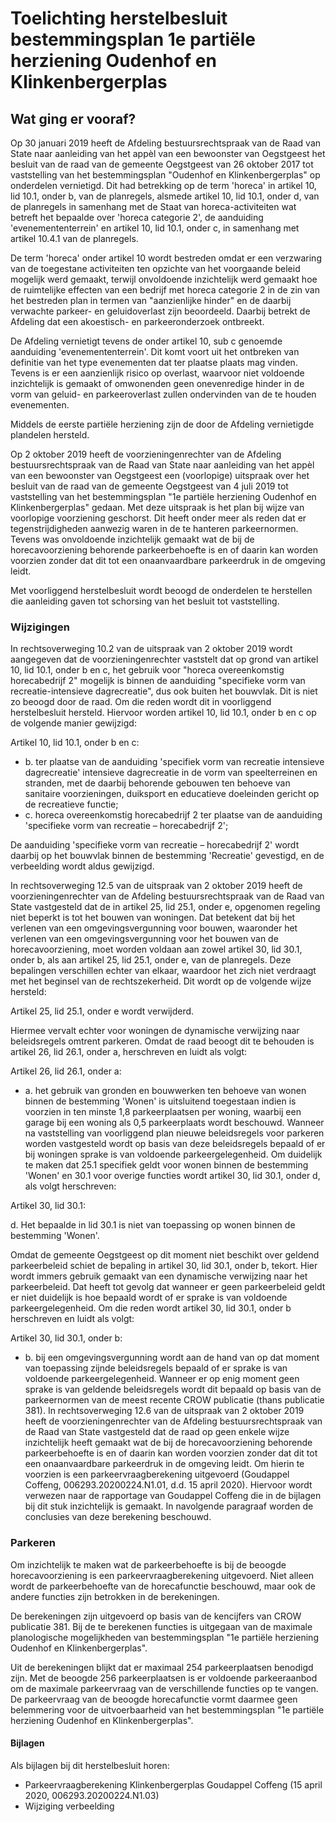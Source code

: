 # Toelichting herstelbesluit bestemmingsplan 1e partiële herziening Oudenhof en Klinkenbergerplas

## Wat ging er vooraf?

Op 30 januari 2019 heeft de Afdeling bestuursrechtspraak van de Raad van State naar aanleiding van het appèl van een bewoonster van Oegstgeest het besluit van de raad van de gemeente Oegstgeest van 26 oktober 2017 tot vaststelling van het bestemmingsplan "Oudenhof en Klinkenbergerplas" op onderdelen vernietigd. Dit had betrekking op de term 'horeca' in artikel 10, lid 10.1, onder b, van de planregels, alsmede artikel 10, lid 10.1, onder d, van de planregels in samenhang met de Staat van horeca-activiteiten wat betreft het bepaalde over 'horeca categorie 2', de aanduiding 'evenemententerrein' en artikel 10, lid 10.1, onder c, in samenhang met artikel 10.4.1 van de planregels.

De term 'horeca' onder artikel 10 wordt bestreden omdat er een verzwaring van de toegestane activiteiten ten opzichte van het voorgaande beleid mogelijk werd gemaakt, terwijl onvoldoende inzichtelijk werd gemaakt hoe de ruimtelijke effecten van een bedrijf met horeca categorie 2 in de zin van het bestreden plan in termen van "aanzienlijke hinder" en de daarbij verwachte parkeer- en geluidoverlast zijn beoordeeld. Daarbij betrekt de Afdeling dat een akoestisch- en parkeeronderzoek ontbreekt.

De Afdeling vernietigt tevens de onder artikel 10, sub c genoemde aanduiding 'evenemententerrein'. Dit komt voort uit het ontbreken van definitie van het type evenementen dat ter plaatse plaats mag vinden. Tevens is er een aanzienlijk risico op overlast, waarvoor niet voldoende inzichtelijk is gemaakt of omwonenden geen onevenredige hinder in de vorm van geluid- en parkeeroverlast zullen ondervinden van de te houden evenementen.

Middels de eerste partiële herziening zijn de door de Afdeling vernietigde plandelen hersteld.

Op 2 oktober 2019 heeft de voorzieningenrechter van de Afdeling bestuursrechtspraak van de Raad van State naar aanleiding van het appèl van een bewoonster van Oegstgeest een (voorlopige) uitspraak over het besluit van de raad van de gemeente Oegstgeest van 4 juli 2019 tot vaststelling van het bestemmingsplan "1e partiële herziening Oudenhof en Klinkenbergerplas" gedaan. Met deze uitspraak is het plan bij wijze van voorlopige voorziening geschorst. Dit heeft onder meer als reden dat er tegenstrijdigheden aanwezig waren in de te hanteren parkeernormen. Tevens was onvoldoende inzichtelijk gemaakt wat de bij de horecavoorziening behorende parkeerbehoefte is en of daarin kan worden voorzien zonder dat dit tot een onaanvaardbare parkeerdruk in de omgeving leidt.

Met voorliggend herstelbesluit wordt beoogd de onderdelen te herstellen die aanleiding gaven tot schorsing van het besluit tot vaststelling.

### Wijzigingen

In rechtsoverweging 10.2 van de uitspraak van 2 oktober 2019 wordt aangegeven dat de voorzieningenrechter vaststelt dat op grond van artikel 10, lid 10.1, onder b en c, het gebruik voor "horeca overeenkomstig horecabedrijf 2" mogelijk is binnen de aanduiding "specifieke vorm van recreatie-intensieve dagrecreatie", dus ook buiten het bouwvlak. Dit is niet zo beoogd door de raad. Om die reden wordt dit in voorliggend herstelbesluit hersteld. Hiervoor worden artikel 10, lid 10.1, onder b en c op de volgende manier gewijzigd:

Artikel 10, lid 10.1, onder b en c:

- b. ter plaatse van de aanduiding 'specifiek vorm van recreatie intensieve dagrecreatie' intensieve dagrecreatie in de vorm van speelterreinen en stranden, met de daarbij behorende gebouwen ten behoeve van sanitaire voorzieningen, duiksport en educatieve doeleinden gericht op de recreatieve functie;
- c. horeca overeenkomstig horecabedrijf 2 ter plaatse van de aanduiding 'specifieke vorm van recreatie – horecabedrijf 2';

De aanduiding 'specifieke vorm van recreatie – horecabedrijf 2' wordt daarbij op het bouwvlak binnen de bestemming 'Recreatie' gevestigd, en de verbeelding wordt aldus gewijzigd.

In rechtsoverweging 12.5 van de uitspraak van 2 oktober 2019 heeft de voorzieningenrechter van de Afdeling bestuursrechtspraak van de Raad van State vastgesteld dat de in artikel 25, lid 25.1, onder e, opgenomen regeling niet beperkt is tot het bouwen van woningen. Dat betekent dat bij het verlenen van een omgevingsvergunning voor bouwen, waaronder het verlenen van een omgevingsvergunning voor het bouwen van de horecavoorziening, moet worden voldaan aan zowel artikel 30, lid 30.1, onder b, als aan artikel 25, lid 25.1, onder e, van de planregels. Deze bepalingen verschillen echter van elkaar, waardoor het zich niet verdraagt met het beginsel van de rechtszekerheid. Dit wordt op de volgende wijze hersteld:

Artikel 25, lid 25.1, onder e wordt verwijderd.

Hiermee vervalt echter voor woningen de dynamische verwijzing naar beleidsregels omtrent parkeren. Omdat de raad beoogt dit te behouden is artikel 26, lid 26.1, onder a, herschreven en luidt als volgt:

Artikel 26, lid 26.1, onder a:

- a. het gebruik van gronden en bouwwerken ten behoeve van wonen binnen de bestemming 'Wonen' is uitsluitend toegestaan indien is voorzien in ten minste 1,8 parkeerplaatsen per woning, waarbij een garage bij een woning als 0,5 parkeerplaats wordt beschouwd. Wanneer na vaststelling van voorliggend plan nieuwe beleidsregels voor parkeren worden vastgesteld wordt op basis van deze beleidsregels bepaald of er bij woningen sprake is van voldoende parkeergelegenheid.
Om duidelijk te maken dat 25.1 specifiek geldt voor wonen binnen de bestemming 'Wonen' en 30.1 voor overige functies wordt artikel 30, lid 30.1, onder d, als volgt herschreven:

Artikel 30, lid 30.1:

d. Het bepaalde in lid 30.1 is niet van toepassing op wonen binnen de bestemming 'Wonen'.

Omdat de gemeente Oegstgeest op dit moment niet beschikt over geldend parkeerbeleid schiet de bepaling in artikel 30, lid 30.1, onder b, tekort. Hier wordt immers gebruik gemaakt van een dynamische verwijzing naar het parkeerbeleid. Dat heeft tot gevolg dat wanneer er geen parkeerbeleid geldt er niet duidelijk is hoe bepaald wordt of er sprake is van voldoende parkeergelegenheid. Om die reden wordt artikel 30, lid 30.1, onder b herschreven en luidt als volgt:

Artikel 30, lid 30.1, onder b:

- b. bij een omgevingsvergunning wordt aan de hand van op dat moment van toepassing zijnde beleidsregels bepaald of er sprake is van voldoende parkeergelegenheid. Wanneer er op enig moment geen sprake is van geldende beleidsregels wordt dit bepaald op basis van de parkeernormen van de meest recente CROW publicatie (thans publicatie 381).
In rechtsoverweging 12.6 van de uitspraak van 2 oktober 2019 heeft de voorzieningenrechter van de Afdeling bestuursrechtspraak van de Raad van State vastgesteld dat de raad op geen enkele wijze inzichtelijk heeft gemaakt wat de bij de horecavoorziening behorende parkeerbehoefte is en of daarin kan worden voorzien zonder dat dit tot een onaanvaardbare parkeerdruk in de omgeving leidt. Om hierin te voorzien is een parkeervraagberekening uitgevoerd (Goudappel Coffeng, 006293.20200224.N1.01, d.d. 15 april 2020). Hiervoor wordt verwezen naar de rapportage van Goudappel Coffeng die in de bijlagen bij dit stuk inzichtelijk is gemaakt. In navolgende paragraaf worden de conclusies van deze berekening beschouwd.

### Parkeren

Om inzichtelijk te maken wat de parkeerbehoefte is bij de beoogde horecavoorziening is een parkeervraagberekening uitgevoerd. Niet alleen wordt de parkeerbehoefte van de horecafunctie beschouwd, maar ook de andere functies zijn betrokken in de berekeningen.

De berekeningen zijn uitgevoerd op basis van de kencijfers van CROW publicatie 381. Bij de te berekenen functies is uitgegaan van de maximale planologische mogelijkheden van bestemmingsplan "1e partiële herziening Oudenhof en Klinkenbergerplas".

Uit de berekeningen blijkt dat er maximaal 254 parkeerplaatsen benodigd zijn. Met de beoogde 256 parkeerplaatsen is er voldoende parkeeraanbod om de maximale parkeervraag van de verschillende functies op te vangen. De parkeervraag van de beoogde horecafunctie vormt daarmee geen belemmering voor de uitvoerbaarheid van het bestemmingsplan "1e partiële herziening Oudenhof en Klinkenbergerplas".

#### Bijlagen

Als bijlagen bij dit herstelbesluit horen:

- Parkeervraagberekening Klinkenbergerplas Goudappel Coffeng (15 april 2020, 006293.20200224.N1.03)
- Wijziging verbeelding